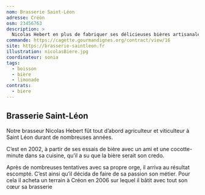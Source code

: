 ```yaml
---
nom: Brasserie Saint-Léon
adresse: Créon
osm: 23456763
description: >
  Nicolas Hebert en plus de fabriquer ses délicieuses bières artisanales, cultive son propre orge sur 8 hectares de terre, c'est ce qui fait aujourd'hui l'originalité de la Brasserie Saint-Léon à Creon.
commande: https://cagette.gourmandignes.org/contract/view/16
site: https://brasserie-saintleon.fr
illustration: nicolasBiere.jpg
coordinateur: sonia
tags:
  - boisson
  - bière
  - limonade
contrats: 
  - biere
---
```

## Brasserie Saint-Léon

Notre brasseur Nicolas Hebert fût tout d’abord agriculteur et viticulteur à Saint Léon durant de nombreuses années.

C’est en 2002, à partir de ses essais de bière avec un ami et une cocotte-minute dans sa cuisine, qu’il a su que la bière serait son credo.

Après de nombreuses tentatives avec sa propre orge, il arriva au résultat escompté. C’est ainsi qu’il décida de faire de sa passion son métier. Pour cela il acheta un terrain à Créon en 2006 sur lequel il bâtit avec tout son cœur sa brasserie

